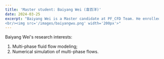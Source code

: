 ```yaml
---
title: 'Master student: Baiyang Wei (韋百洋)'
date: 2024-03-25
excerpt: "Baiyang Wei is a Master candidate at PF_CFD Team. He enrolled in 2023 fall semester. His research interests are: Muli-phase flow modeling and CFD.
<br/><img src='/images/baiyangwu.png' width='200px'>"
---
```


Baiyang Wei's research interests:

1. Multi-phase fluid flow modeling;
2. Numerical simulation of multi-phase flows.

